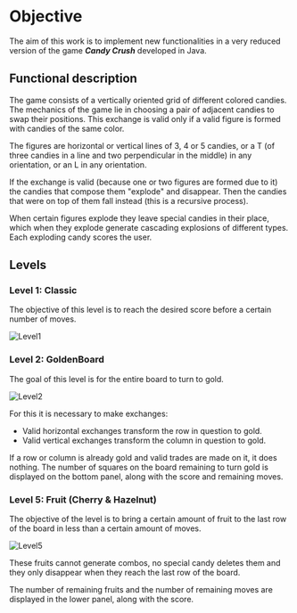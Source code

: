 # Objective

The aim of this work is to implement new functionalities in a very reduced version of the game **_Candy Crush_** developed in Java.

## Functional description

The game consists of a vertically oriented grid of different colored candies. The mechanics of the game lie in choosing a pair of adjacent candies to swap their positions. This exchange is valid only if a valid figure is formed with candies of the same color.

The figures are horizontal or vertical lines of 3, 4 or 5 candies, or a T (of three candies in a line and two perpendicular in the middle) in any orientation, or an L in any orientation.

If the exchange is valid (because one or two figures are formed due to it) the candies that compose them "explode" and disappear. Then the candies that were on top of them fall instead (this is a recursive process).

When certain figures explode they leave special candies in their place, which when they explode generate cascading explosions of different types. Each exploding candy scores the user.

## Levels

### Level 1: Classic   
The objective of this level is to reach the desired score before a certain number of moves.

![Level1](https://media.giphy.com/media/UohbAYIuTuiztcbKpK/giphy.gif)

### Level 2: GoldenBoard
The goal of this level is for the entire board to turn to gold.

![Level2](https://media.giphy.com/media/VFgd2b8XDXeHDzqNar/giphy.gif)
 
For this it is necessary to make exchanges:
- Valid horizontal exchanges transform the row in question to gold.
- Valid vertical exchanges transform the column in question to gold.

If a row or column is already gold and valid trades are made on it, it does nothing. The number of squares on the board remaining to turn gold is displayed on the bottom panel, along with the score and remaining moves.

### Level 5: Fruit (Cherry & Hazelnut)

The objective of the level is to bring a certain amount of fruit to the last row of the board in less than a certain amount of moves.

![Level5](https://media.giphy.com/media/c5e2L8WZyDTrwJKfld/giphy.gif)

These fruits cannot generate combos, no special candy deletes them and they only disappear when they reach the last row of the board.

The number of remaining fruits and the number of remaining moves are displayed in the lower panel, along with the score.
